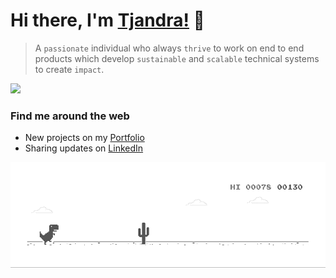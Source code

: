 # Hi there, I'm [Tjandra!](https://tjandra-putra.github.io) 👋
> A `passionate` individual who always `thrive` to work on end to end products which develop `sustainable` and `scalable` technical systems to create `impact`.

![](https://komarev.com/ghpvc/?username=tjandra-putra)

### Find me around the web
* New projects on my [Portfolio](https://tjandra.xyz)
* Sharing updates on [LinkedIn](https://www.linkedin.com/in/tjandra-putra/)

![image](https://github.com/Tjandra-Putra/Tjandra-Putra/blob/master/dino.gif)

<!--
**Tjandra-Putra/Tjandra-Putra** is a ✨ _special_ ✨ repository because its `README.md` (this file) appears on your GitHub profile.

Here are some ideas to get you started:

- 🔭 I’m currently working on ...
- 🌱 I’m currently learning ...
- 👯 I’m looking to collaborate on ...
- 🤔 I’m looking for help with ...
- 💬 Ask me about ...
- 📫 How to reach me: ...
- 😄 Pronouns: ...
- ⚡ Fun fact: ...
-->
